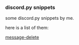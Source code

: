 ### discord.py snippets

some discord.py snippets by me.

here is a list of them:

[message-delete](https://github.com/copy-and-execute/dpy-snippets/blob/main/messages-delete.py)

